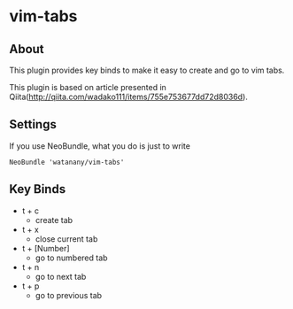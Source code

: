 #  vim-tabs

## About

This plugin provides key binds to make it easy to create and go to vim tabs.

This plugin is based on article presented in Qiita(<http://qiita.com/wadako111/items/755e753677dd72d8036d>).

## Settings
If you use NeoBundle, what you do is just to write
```
NeoBundle 'watanany/vim-tabs'
```

## Key Binds
* t + c
  * create tab
* t + x
  * close current tab
* t + [Number]
  * go to numbered tab
* t + n
  * go to next tab
* t + p
  * go to previous tab

